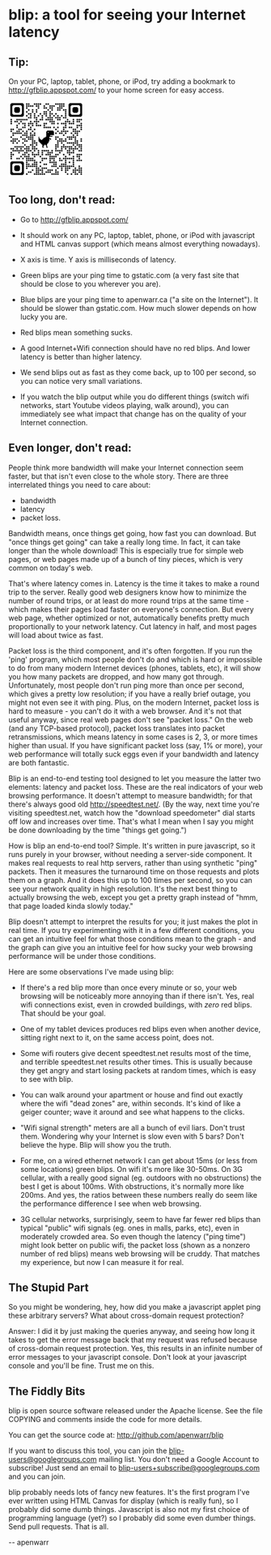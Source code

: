 blip: a tool for seeing your Internet latency
=============================================
Tip:
----

On your PC, laptop, tablet, phone, or iPod, try adding a
bookmark to http://gfblip.appspot.com/ to your home screen
for easy access.

<img src="qr.png">


Too long, don't read:
---------------------

 - Go to http://gfblip.appspot.com/

 - It should work on any PC, laptop, tablet, phone, or iPod
   with javascript and HTML canvas support (which means
   almost everything nowadays).

 - X axis is time. Y axis is milliseconds of latency.

 - Green blips are your ping time to gstatic.com (a very
   fast site that should be close to you wherever you are).

 - Blue blips are your ping time to apenwarr.ca ("a site on
   the Internet").  It should be slower than gstatic.com. 
   How much slower depends on how lucky you are.

 - Red blips mean something sucks.
 
 - A good Internet+Wifi connection should have no red
   blips.  And lower latency is better than higher latency.
 
 - We send blips out as fast as they come back, up to 100
   per second, so you can notice very small variations.

 - If you watch the blip output while you do different
   things (switch wifi networks, start Youtube videos
   playing, walk around), you can immediately see what
   impact that change has on the quality of your Internet
   connection.


Even longer, don't read:
------------------------

People think more bandwidth will make your Internet
connection seem faster, but that isn't even close to the
whole story.  There are three interrelated things you need
to care about:

  - bandwidth
  - latency
  - packet loss.

Bandwidth means, once things get going, how fast you can
download.  But "once things get going" can take a really
long time.  In fact, it can take longer than the whole
download!  This is especially true for simple web pages, or
web pages made up of a bunch of tiny pieces, which is very
common on today's web.

That's where latency comes in.  Latency is the time it
takes to make a round trip to the server.  Really good web
designers know how to minimize the number of round trips,
or at least do more round trips at the same time - which
makes their pages load faster on everyone's connection. 
But every web page, whether optimized or not, automatically
benefits pretty much proportionally to your network
latency.  Cut latency in half, and most pages will load
about twice as fast.

Packet loss is the third component, and it's often
forgotten.  If you run the 'ping' program, which most
people don't do and which is hard or impossible to do from
many modern Internet devices (phones, tablets, etc), it
will show you how many packets are dropped, and how many
got through.  Unfortunately, most people don't run ping
more than once per second, which gives a pretty low
resolution; if you have a really brief outage, you might
not even see it with ping.  Plus, on the modern Internet,
packet loss is hard to measure - you can't do it with a web
browser.  And it's not that useful anyway, since real web
pages don't see "packet loss." On the web (and any
TCP-based protocol), packet loss translates into packet
retransmissions, which means latency in some cases is 2, 3,
or more times higher than usual.  If you have significant
packet loss (say, 1% or more), your web performance will
totally suck eggs even if your bandwidth and latency are
both fantastic.

Blip is an end-to-end testing tool designed to let you
measure the latter two elements: latency and packet loss. 
These are the real indicators of your web browsing
performance.  It doesn't attempt to measure bandwidth; for
that there's always good old http://speedtest.net/.  (By
the way, next time you're visiting speedtest.net, watch how
the "download speedometer" dial starts off low and increases
over time.  That's what I mean when I say you might be done
downloading by the time "things get going.")

How is blip an end-to-end tool?  Simple.  It's written in
pure javascript, so it runs purely in your browser, without
needing a server-side component.  It makes real requests to
real http servers, rather than using synthetic "ping"
packets.  Then it measures the turnaround time on those
requests and plots them on a graph.  And it does this up to
100 times per second, so you can see your network quality
in high resolution.  It's the next best thing to actually
browsing the web, except you get a pretty graph instead of
"hmm, that page loaded kinda slowly today."

Blip doesn't attempt to interpret the results for you; it
just makes the plot in real time.  If you try experimenting
with it in a few different conditions, you can get an
intuitive feel for what those conditions mean to the graph -
and the graph can give you an intuitive feel for how
sucky your web browsing performance will be under those
conditions.

Here are some observations I've made using blip:

 - If there's a red blip more than once every minute or so,
   your web browsing will be noticeably more annoying than
   if there isn't.  Yes, real wifi connections exist, even
   in crowded buildings, with *zero* red blips.  That
   should be your goal.
 
 - One of my tablet devices produces red blips even when
   another device, sitting right next to it, on the same
   access point, does not.
 
 - Some wifi routers give decent speedtest.net results most
   of the time, and terrible speedtest.net results other
   times.  This is usually because they get angry and start
   losing packets at random times, which is easy to see with blip.
 
 - You can walk around your apartment or house and find out
   exactly where the wifi "dead zones" are, within seconds. 
   It's kind of like a geiger counter; wave it around and
   see what happens to the clicks.
 
 - "Wifi signal strength" meters are all a bunch of evil
   liars.  Don't trust them.  Wondering why your Internet
   is slow even with 5 bars?  Don't believe the hype.  Blip
   will show you the truth.
 
 - For me, on a wired ethernet network I can get about 15ms
   (or less from some locations) green blips.  On wifi it's more
   like 30-50ms.  On 3G cellular, with a really good signal
   (eg. outdoors with no obstructions) the best I get is
   about 100ms.  With obstructions, it's normally more like
   200ms.  And yes, the ratios between these numbers really
   do seem like the performance difference I see when web
   browsing.
 
 - 3G cellular networks, surprisingly, seem to have far
   fewer red blips than typical "public" wifi signals (eg. 
   ones in malls, parks, etc), even in moderately crowded
   area.  So even though the latency ("ping time") might
   look better on public wifi, the packet loss (shown as a
   nonzero number of red blips) means web browsing will be
   cruddy.  That matches my experience, but now I can
   measure it for real.


The Stupid Part
---------------

So you might be wondering, hey, how did you make a
javascript applet ping these arbitrary servers?  What about
cross-domain request protection?

Answer: I did it by just making the queries anyway, and
seeing how long it takes to get the error message back that
my request was refused because of cross-domain request
protection.  Yes, this results in an infinite number of
error messages to your javascript console.  Don't look at your
javascript console and you'll be fine.  Trust me on this.


The Fiddly Bits
---------------

blip is open source software released under the Apache
license.  See the file COPYING and comments inside the code
for more details.

You can get the source code at: http://github.com/apenwarr/blip

If you want to discuss this tool, you can join the
blip-users@googlegroups.com mailing list.  You don't need a
Google Account to subscribe!  Just send an email to
blip-users+subscribe@googlegroups.com and you can join.

blip probably needs lots of fancy new features.  It's the
first program I've ever written using HTML Canvas for
display (which is really fun), so I probably did some dumb
things.  Javascript is also not my first choice of
programming language (yet?) so I probably did some even dumber
things.  Send pull requests.  That is all.

  -- apenwarr
